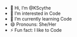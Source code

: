 - 👋 Hi, I’m @KScythe
- 👀 I’m interested in Code
- 🌱 I’m currently learning Code
- 😄 Pronouns: She/Her
- ⚡ Fun fact: I like to Code

<!---
KScythe/KScythe is a ✨ special ✨ repository because its `README.md` (this file) appears on your GitHub profile.
You can click the Preview link to take a look at your changes.
--->
